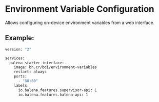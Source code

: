 # Environment Variable Configuration

Allows configuring on-device environment variables from a web interface.

## Example:

```dockerfile
version: "2"

services:
  balena-starter-interface:
    image: bh.cr/bdi/environment-variables
    restart: always
    ports:
      - "80:80"
    labels:
      io.balena.features.supervisor-api: 1
      io.balena.features.balena-api: 1
```
